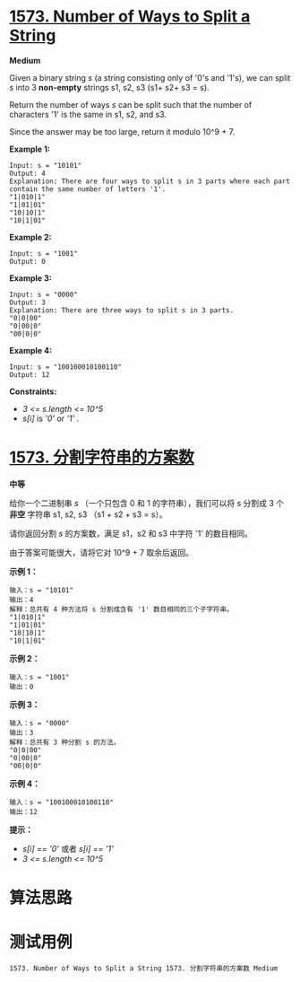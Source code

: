 # [1573. Number of Ways to Split a String][enTitle]

**Medium**

Given a binary string  *s*  (a string consisting only of '0's and '1's), we can split  *s*  into 3 **non-empty**  strings s1, s2, s3 (s1+ s2+ s3 = s).

Return the number of ways  *s*  can be split such that the number of characters '1' is the same in s1, s2, and s3.

Since the answer may be too large, return it modulo 10^9 + 7.



**Example 1:** 

```
Input: s = "10101"
Output: 4
Explanation: There are four ways to split s in 3 parts where each part contain the same number of letters '1'.
"1|010|1"
"1|01|01"
"10|10|1"
"10|1|01"

```

**Example 2:** 

```
Input: s = "1001"
Output: 0

```

**Example 3:** 

```
Input: s = "0000"
Output: 3
Explanation: There are three ways to split s in 3 parts.
"0|0|00"
"0|00|0"
"00|0|0"

```

**Example 4:** 

```
Input: s = "100100010100110"
Output: 12

```



**Constraints:** 

-  *3 <= s.length <= 10^5*  
-  *s[i]*  is  *'0'*  or  *'1'* .


# [1573. 分割字符串的方案数][cnTitle]

**中等**

给你一个二进制串  *s*  （一个只包含 0 和 1 的字符串），我们可以将  *s*  分割成 3 个 **非空**  字符串 s1, s2, s3 （s1 + s2 + s3 = s）。

请你返回分割  *s*  的方案数，满足 s1，s2 和 s3 中字符 '1' 的数目相同。

由于答案可能很大，请将它对 10^9 + 7 取余后返回。



**示例 1：** 

```
输入：s = "10101"
输出：4
解释：总共有 4 种方法将 s 分割成含有 '1' 数目相同的三个子字符串。
"1|010|1"
"1|01|01"
"10|10|1"
"10|1|01"

```

**示例 2：** 

```
输入：s = "1001"
输出：0

```

**示例 3：** 

```
输入：s = "0000"
输出：3
解释：总共有 3 种分割 s 的方法。
"0|0|00"
"0|00|0"
"00|0|0"

```

**示例 4：** 

```
输入：s = "100100010100110"
输出：12

```



**提示：** 

-  *s[i] == '0'*  或者  *s[i] == '1'*  
-  *3 <= s.length <= 10^5* 




# 算法思路

# 测试用例
```
1573. Number of Ways to Split a String 1573. 分割字符串的方案数 Medium
```

[enTitle]: https://leetcode.com/problems/number-of-ways-to-split-a-string/
[cnTitle]: https://leetcode-cn.com/problems/number-of-ways-to-split-a-string/
